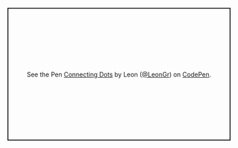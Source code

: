 <p class="codepen" data-height="300" data-default-tab="html,result" data-slug-hash="eYoZJB" data-user="LeonGr" style="height: 300px; box-sizing: border-box; display: flex; align-items: center; justify-content: center; border: 2px solid; margin: 1em 0; padding: 1em;">
  <span>See the Pen <a href="https://codepen.io/LeonGr/pen/eYoZJB">
  Connecting Dots</a> by Leon (<a href="https://codepen.io/LeonGr">@LeonGr</a>)
  on <a href="https://codepen.io">CodePen</a>.</span>
</p>
<script async src="https://cpwebassets.codepen.io/assets/embed/ei.js"></script>
